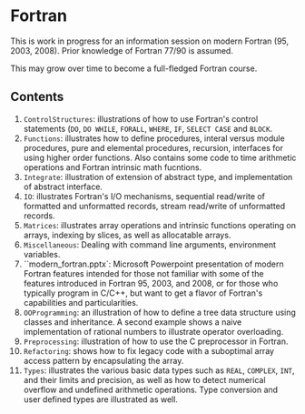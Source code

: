 Fortran
=======

This is work in progress for an information session on modern Fortran
(95, 2003, 2008).  Prior knowledge of Fortran 77/90 is assumed.

This may grow over time to become a full-fledged Fortran course.

Contents
--------
1. `ControlStructures`: illustrations of how to use Fortran's control
    statements (`DO`, `DO WHILE`, `FORALL`, `WHERE`, `IF`, `SELECT CASE` and
    `BLOCK`.
1. `Functions`: illustrates how to define procedures, interal versus
    module procedures, pure and elemental procedures, recursion,
    interfaces for using higher order functions.  Also contains some
    code to time arithmetic operations and Fortran intrinsic math
    fucntions.
1. `Integrate`: illustration of extension of abstract type, and
    implementation of abstract interface.
1. `IO`: illustrates Fortran's I/O mechanisms, sequential read/write of
    formatted and unformatted records, stream read/write of unformatted
    records.
1. `Matrices`: illustrates array operations and intrinsic functions
    operating on arrays, indexing by slices,  as well as allocatable arrays.
1. `Miscellaneous`: Dealing with command line arguments, environment
    variables.
1. ``modern_fortran.pptx`: Microsoft Powerpoint presentation of modern
    Fortran features intended for those not familiar with some of the
    features introduced in Fortran 95, 2003, and 2008, or for those who
    typically program in C/C++, but want to get a flavor of Fortran's
    capabilities and particularities.
1. `OOProgramming`: an illustration of how to define a tree data structure
    using classes and inheritance.  A second example shows a naive
    implementation of rational numbers to illustrate operator overloading.
1. `Preprocessing`: illustration of how to use the C preprocessor in
    Fortran.
1. `Refactoring`: shows how to fix legacy code with a suboptimal array
    access pattern by encapsulating the array.
1. `Types`: illustrates the various basic data types such as `REAL`,
    `COMPLEX`, `INT`, and their limits and precision, as well as how
    to detect numerical overflow and undefined arithmetic operations.
    Type conversion and user defined types are illustrated as well.
